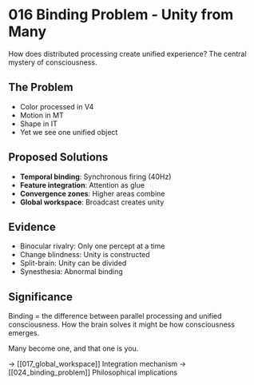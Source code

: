 # 016 Binding Problem - Unity from Many

How does distributed processing create unified experience?
The central mystery of consciousness.

## The Problem
- Color processed in V4
- Motion in MT
- Shape in IT
- Yet we see one unified object

## Proposed Solutions
- **Temporal binding**: Synchronous firing (40Hz)
- **Feature integration**: Attention as glue
- **Convergence zones**: Higher areas combine
- **Global workspace**: Broadcast creates unity

## Evidence
- Binocular rivalry: Only one percept at a time
- Change blindness: Unity is constructed
- Split-brain: Unity can be divided
- Synesthesia: Abnormal binding

## Significance
Binding = the difference between parallel processing and
unified consciousness. How the brain solves it might be
how consciousness emerges.

Many become one, and that one is you.

→ [[017_global_workspace]] Integration mechanism
→ [[024_binding_problem]] Philosophical implications